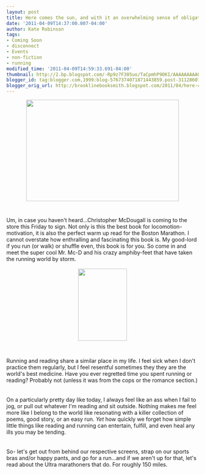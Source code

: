 ```yaml
---
layout: post
title: Here comes the sun, and with it an overwhelming sense of obligation
date: '2011-04-09T14:37:00.007-04:00'
author: Kate Robinson
tags:
- Coming Soon
- disconnect
- Events
- non-fiction
- running
modified_time: '2011-04-09T14:59:33.691-04:00'
thumbnail: http://2.bp.blogspot.com/-Rp9z7F305uo/TaCpmhP9OKI/AAAAAAAAAOo/u_d6C7GAeUc/s72-c/img_1103.jpg
blogger_id: tag:blogger.com,1999:blog-5767374071871443859.post-3112860709069033442
blogger_orig_url: http://brooklinebooksmith.blogspot.com/2011/04/here-comes-sun-and-with-it-overwhelming.html
---
```


<a href="http://2.bp.blogspot.com/-Rp9z7F305uo/TaCpmhP9OKI/AAAAAAAAAOo/u_d6C7GAeUc/s1600/img_1103.jpg"><img style="TEXT-ALIGN: center; MARGIN: 0px auto 10px; WIDTH: 400px; DISPLAY: block; HEIGHT: 266px; CURSOR: hand" id="BLOGGER_PHOTO_ID_5593657216419575970" border="0" alt="" src="http://2.bp.blogspot.com/-Rp9z7F305uo/TaCpmhP9OKI/AAAAAAAAAOo/u_d6C7GAeUc/s400/img_1103.jpg" /></a> <br /><div>Um, in case you haven't heard...Christopher <span id="SPELLING_ERROR_0" class="blsp-spelling-error">McDougall</span> is coming to the store this Friday to sign. Not only is this the best book for locomotion-motivation, it is also the perfect warm up read for the Boston Marathon. I cannot overstate how enthralling and fascinating this book is. My good-lord if you run (or walk) or shuffle even, this book is for you. So come in and meet the super cool Mr. <span id="SPELLING_ERROR_1" class="blsp-spelling-error">Mc</span>-D and his crazy <span id="SPELLING_ERROR_2" class="blsp-spelling-error">amphiby</span>-feet that have taken the running world by storm.</div><br /><div></div><img style="TEXT-ALIGN: center; MARGIN: 0px auto 10px; WIDTH: 128px; DISPLAY: block; HEIGHT: 189px; CURSOR: hand" id="BLOGGER_PHOTO_ID_5593656054135094354" border="0" alt="" src="http://1.bp.blogspot.com/-xSvRWcjE3NQ/TaCoi3ZvfFI/AAAAAAAAAOg/VlP8iFSpn2A/s400/b2r.jpg" /> <br /><div></div><br /><div>Running and reading share a similar place in my life. I feel sick when I don't practice them regularly, but I feel resentful sometimes they they are the world's best medicine. Have you ever regretted time you spent running or reading? Probably not (unless it was from the cops or the romance section.)</div><br /><div></div><br /><div>On a particularly pretty day like today, I always feel like an ass when I fail to jog, or pull out whatever I'm reading and sit outside. Nothing makes me feel more like I belong to the world like resonating with a killer collection of poems, good story, or an easy run. *Yet* how quickly we forget how simple little things like reading and running can entertain, fulfill, and even heal any ills you may be tending.</div><br /><div></div><br /><div>So- let's get out from behind our respective screens, strap on our sports bras and/or happy pants, and go for a run...and if we aren't up for that, let's read about the Ultra marathoners that do. For roughly 150 miles.</div><br /><div></div>